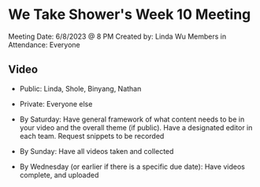 # We Take Shower's Week 10 Meeting
 Meeting Date: 6/8/2023 @ 8 PM
 Created by: Linda Wu
 Members in Attendance: Everyone

 ## Video
- Public: Linda, Shole, Binyang, Nathan
- Private: Everyone else

- By Saturday: Have general framework of what content needs to be in your video and the overall theme (if public). Have a designated editor in each team. Request snippets to be recorded
- By Sunday: Have all videos taken and collected
- By Wednesday (or earlier if there is a specific due date): Have videos complete, and uploaded